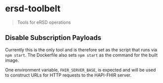 # ersd-toolbelt

> Tools for eRSD operations

## Disable Subscription Payloads

Currently this is the only tool and is therefore set as the script that runs via `npm start`.  The Dockerfile also sets `npm start` as the command for the built image.

One environment variable, `FHIR_SERVER_BASE`, is expected and will be used to construct URLs for HTTP requests to the HAPI-FHIR server.
